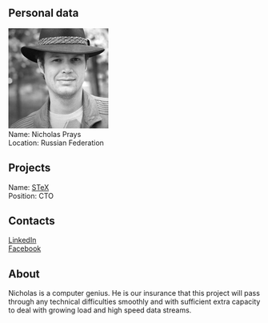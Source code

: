 ## Personal data
![nicholas prays photo](photo/nicholas_prays.jpg)  
Name:   Nicholas Prays  
Location: Russian Federation   
## Projects 
Name: [STeX](../projects/stex.md)  
Position: CTO   
## Contacts
[LinkedIn](https://www.linkedin.com/in/nickprays/)     
[Facebook](https://www.facebook.com/nickprays)
## About
Nicholas is a computer genius.
He is our insurance that this project will pass through any technical difficulties smoothly and with sufficient extra capacity to deal with growing load and high speed data streams.
